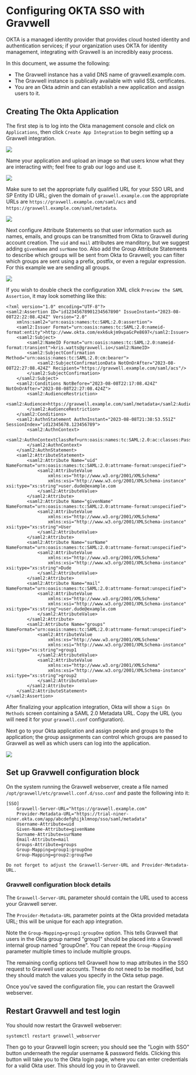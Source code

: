 # Configuring OKTA SSO with Gravwell

OKTA is a managed identity provider that provides cloud hosted identity and authentication services; if your organization uses OKTA for identity management, integrating with Gravwell is an incredibly easy process.

In this document, we assume the following:

* The Gravwell instance has a valid DNS name of gravwell.example.com.
* The Gravwell instance is publically available with valid SSL certificates.
* You are an Okta admin and can establish a new application and assign users to it.


## Creating The Okta Application

The first step is to log into the Okta management console and click on `Applications`, then click `Create App Integration` to begin setting up a Gravwell integration.

![](create_app.png)

Name your application and upload an image so that users know what they are interacting with; feel free to grab our logo and use it.

![](general_settings.png)

Make sure to set the appropriate fully qualified URL for your SSO URL and SP Entity ID URL; given the domain of `gravwell.example.com` the appropriate URLs are `https://gravwell.example.com/saml/acs` and `https://gravwell.example.com/saml/metadata`.

![](setup_1.png)

Next configure Attribute Statements so that user information such as names, emails, and groups can be transmitted from Okta to Gravwell during account creation.  The `uid` and `mail` attributes are manditory, but we suggest adding `givenName` and `surName` too.  Also add the Group Attribute Statements to describe which groups will be sent from Okta to Gravwell; you can filter which groups are sent using a prefix, postfix, or even a regular expression.  For this example we are sending all groups.

![](setup_2.png)

If you wish to double check the configuration XML click `Preview the SAML Assertion`, it may look something like this:

```
<?xml version="1.0" encoding="UTF-8"?>
<saml2:Assertion ID="id12345678901234567890" IssueInstant="2023-08-08T22:22:08.424Z" Version="2.0"
    xmlns:saml2="urn:oasis:names:tc:SAML:2.0:assertion">
    <saml2:Issuer Format="urn:oasis:names:tc:SAML:2.0:nameid-format:entity">http://www.okta.com/exk6ukjm9vpaGcPe8697</saml2:Issuer>
    <saml2:Subject>
        <saml2:NameID Format="urn:oasis:names:tc:SAML:2.0:nameid-format:transient">kris.watts@gravwell.io</saml2:NameID>
        <saml2:SubjectConfirmation Method="urn:oasis:names:tc:SAML:2.0:cm:bearer">
            <saml2:SubjectConfirmationData NotOnOrAfter="2023-08-08T22:27:08.424Z" Recipient="https://gravwell.example.com/saml/acs"/>
        </saml2:SubjectConfirmation>
    </saml2:Subject>
    <saml2:Conditions NotBefore="2023-08-08T22:17:08.424Z" NotOnOrAfter="2023-08-08T22:27:08.424Z">
        <saml2:AudienceRestriction>
            <saml2:Audience>https://gravwell.example.com/saml/metadata</saml2:Audience>
        </saml2:AudienceRestriction>
    </saml2:Conditions>
    <saml2:AuthnStatement AuthnInstant="2023-08-08T21:38:53.551Z" SessionIndex="id12345678.123456789">
        <saml2:AuthnContext>
            <saml2:AuthnContextClassRef>urn:oasis:names:tc:SAML:2.0:ac:classes:PasswordProtectedTransport</saml2:AuthnContextClassRef>
        </saml2:AuthnContext>
    </saml2:AuthnStatement>
    <saml2:AttributeStatement>
        <saml2:Attribute Name="uid" NameFormat="urn:oasis:names:tc:SAML:2.0:attrname-format:unspecified">
            <saml2:AttributeValue
                xmlns:xs="http://www.w3.org/2001/XMLSchema"
                xmlns:xsi="http://www.w3.org/2001/XMLSchema-instance" xsi:type="xs:string">user.dude@example.com
            </saml2:AttributeValue>
        </saml2:Attribute>
        <saml2:Attribute Name="givenName" NameFormat="urn:oasis:names:tc:SAML:2.0:attrname-format:unspecified">
            <saml2:AttributeValue
                xmlns:xs="http://www.w3.org/2001/XMLSchema"
                xmlns:xsi="http://www.w3.org/2001/XMLSchema-instance" xsi:type="xs:string">User
            </saml2:AttributeValue>
        </saml2:Attribute>
        <saml2:Attribute Name="surName" NameFormat="urn:oasis:names:tc:SAML:2.0:attrname-format:unspecified">
            <saml2:AttributeValue
                xmlns:xs="http://www.w3.org/2001/XMLSchema"
                xmlns:xsi="http://www.w3.org/2001/XMLSchema-instance" xsi:type="xs:string">Dude
            </saml2:AttributeValue>
        </saml2:Attribute>
        <saml2:Attribute Name="mail" NameFormat="urn:oasis:names:tc:SAML:2.0:attrname-format:unspecified">
            <saml2:AttributeValue
                xmlns:xs="http://www.w3.org/2001/XMLSchema"
                xmlns:xsi="http://www.w3.org/2001/XMLSchema-instance" xsi:type="xs:string">user.dude@example.com
            </saml2:AttributeValue>
        </saml2:Attribute>
        <saml2:Attribute Name="groups" NameFormat="urn:oasis:names:tc:SAML:2.0:attrname-format:unspecified">
            <saml2:AttributeValue
                xmlns:xs="http://www.w3.org/2001/XMLSchema"
                xmlns:xsi="http://www.w3.org/2001/XMLSchema-instance" xsi:type="xs:string">group1
            </saml2:AttributeValue>
            <saml2:AttributeValue
                xmlns:xs="http://www.w3.org/2001/XMLSchema"
                xmlns:xsi="http://www.w3.org/2001/XMLSchema-instance" xsi:type="xs:string">group2
            </saml2:AttributeValue>
        </saml2:Attribute>
    </saml2:AttributeStatement>
</saml2:Assertion>
```

After finalizing your application integration, Okta will show a `Sign On Methods` screen containing a SAML 2.0 Metadata URL. Copy the URL (you will need it for your `gravwell.conf` configuration).

Next go to your Okta application and assign people and groups to the application; the group assignments can control which groups are passed to Gravwell as well as which users can log into the application.

![](setup_3.png)

## Set up Gravwell configuration block

On the system running the Gravwell webserver, create a file named `/opt/gravwell/etc/gravwell.conf.d/sso.conf` and paste the following into it:

```
[SSO]
    Gravwell-Server-URL="https://gravwell.example.com"
    Provider-Metadata-URL="https://trial-niner-niner.okta.com/app/abcdefghijklmnop/sso/saml/metadata"
    Username-Attribute=uid
    Given-Name-Attribute=givenName
    Surname-Attribute=surName
    Email-Attribute=mail
    Groups-Attribute=groups
	Group-Mapping=group1:groupOne
	Group-Mapping=group2:groupTwo
```

```{note}
Do not forget to adjust the Gravwell-Server-URL and Provider-Metadata-URL.
```

### Gravwell configuration block details
The `Gravwell-Server-URL` parameter should contain the URL used to access your Gravwell server.

The `Provider-Metadata-URL` parameter points at the Okta provided metadata URL; this will be unique for each app integration.

Note the `Group-Mapping=group1:groupOne` option. This tells Gravwell that users in the Okta group named "group1" should be placed into a Gravwell internal group named "groupOne". You can repeat the `Group-Mapping` parameter multiple times to include multiple groups.

The remaining config options tell Gravwell how to map attributes in the SSO request to Gravwell user accounts. These do not need to be modified, but they should match the values you specify in the Okta setup page.

Once you've saved the configuration file, you can restart the Gravwell webserver.

## Restart Gravwell and test login

You should now restart the Gravwell webserver:

```
systemctl restart gravwell_webserver
```

Then go to your Gravwell login screen; you should see the "Login with SSO" button underneath the regular username & password fields. Clicking this button will take you to the Okta login page, where you can enter credentials for a valid Okta user. This should log you in to Gravwell.
